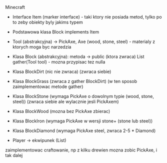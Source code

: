 Minecraft

- Interface Item (marker interface) - taki ktory nie posiada metod, tylko po to zeby obiekty byly jakims typem

- Podstawowa klasa Block implements Item

- Tool (abstrakcyjna) -> PickAxe, Axe (wood, stone, steel) - materialy z ktorych moga byc narzedzia

- Klasa Block (abstrakcyjna): metoda -> public (ktora zwraca) List<Item> gather(Tool tool) - mozna przypisac tez nulla

- Klasa BlockDirt (nic nie zwraca) (zwraca siebie)

- Klasa BlockGrass (zwraca z gather BlockDirt) (w ten sposob zaimplementowac metode gather)

- Klasa BlockStone (wymaga PickAxe o dowolnym typie (wood, stone, steel)) (zwraca siebie ale wylacznie jesli PickAxem)

- Klasa BlockWood (mozna bez PickAxe zbierac)

- Klasa BlockIron (wymaga PickAxe w wersji stone+ (stone lub steel))

- Klasa BlockDiamond (wymaga PickAxe steel, zwraca 2-5 * Diamond)

- Player -> ekwipunek (List<Item>)

zaimplementowac craftowanie, np z kilku drewien mozna zobic PickAxe, i tak dalej



